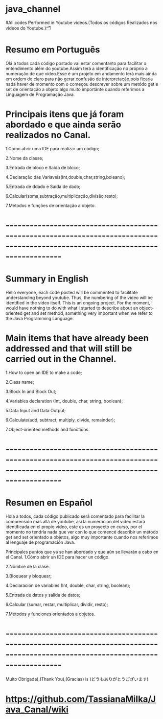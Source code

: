 # java_channel
#All codes Performed in Youtube videos.(Todos os códigos Realizados nos vídeos do Youtube.)🗂️


# Resumo em Português

Olá a todos cada código postado vai estar comentanto para facilitar o entendimento além do youtube.Assim terá a identificação no próprio a numeração de que vídeo.Esse é um projeto em andamento terá mais ainda em ordem de claro para não gerar confusão de interpretação,pois ficaria nada haver de momento com o começou descrever sobre um metódo get e set de orientação a objeto algo muito importânte quando referimos a Linguagem de Programação Java. 


# Principais itens que já foram abordado e que ainda serão realizados no Canal.

1.Como abrir uma IDE para realizar um código;

2.Nome da classe;

3.Entrada de bloco e Saída de bloco;

4.Declaração das Variaveis(Int,double,char,string,boleano);

5.Entrada de ddado e Saída de dado;

6.Calcular(soma,subtração,multiplicação,divisão,resto);

7.Métodos e funções de orientação a objeto.

# --------------------------------------------------------------------------------------------------------------------------------

 # Summary in English
 
 Hello everyone, each code posted will be commented to facilitate understanding beyond youtube. Thus, the numbering of the video will be identified in the video itself. This is an ongoing project. For the moment, I would have nothing to do with what I started to describe about an object-oriented get and set method, something very important when we refer to the Java Programming Language.


# Main items that have already been addressed and that will still be carried out in the Channel.

1.How to open an IDE to make a code;

2.Class name;

3.Block In and Block Out;

4.Variables declaration (Int, double, char, string, boolean);

5.Data Input and Data Output;

6.Calculate(add, subtract, multiply, divide, remainder);

7.Object-oriented methods and functions.

# --------------------------------------------------------------------------------------------------------------------------------

# Resumen en Español

Hola a todos, cada código publicado será comentado para facilitar la comprensión más allá de youtube, así la numeración del video estará identificada en el propio video, este es un proyecto en curso, por el momento no tendría nada que ver con lo que comencé describir un método get and set orientado a objetos, algo muy importante cuando nos referimos al lenguaje de programación Java.

Principales puntos que ya se han abordado y que aún se llevarán a cabo en el Canal.
1.Cómo abrir un IDE para hacer un código.

2.Nombre de la clase.

3.Bloquear y bloquear;

4.Declaración de variables (Int, double, char, string, boolean);

5.Entrada de datos y salida de datos;

6.Calcular (sumar, restar, multiplicar, dividir, resto);

7.Métodos y funciones orientados a objetos.

# --------------------------------------------------------------------------------------------------------------------------------

Muito Obrigada),(Thank You),(Gracias) is (どうもありがとうございます)




# https://github.com/TassianaMilka/Java_Canal/wiki
